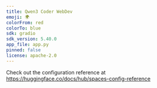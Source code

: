 ```yaml
---
title: Qwen3 Coder WebDev
emoji: 🌍
colorFrom: red
colorTo: blue
sdk: gradio
sdk_version: 5.40.0
app_file: app.py
pinned: false
license: apache-2.0
---
```


Check out the configuration reference at https://huggingface.co/docs/hub/spaces-config-reference